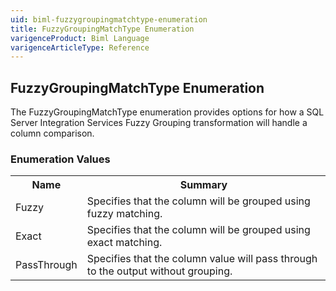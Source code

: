 ```yaml
---
uid: biml-fuzzygroupingmatchtype-enumeration
title: FuzzyGroupingMatchType Enumeration
varigenceProduct: Biml Language
varigenceArticleType: Reference
---
```


## FuzzyGroupingMatchType Enumeration<div class="LanguageSummary"><div class ="SummaryItem">The FuzzyGroupingMatchType enumeration provides options for how a SQL Server Integration Services Fuzzy Grouping transformation will handle a column comparison.</div></div><div class="EnumValueGroup">### Enumeration Values<table id="EnumValue" class="MemberList"><tbody><tr><th class="MemberNameColumnHeader">Name</th><th class="MemberSummaryColumnHeader">Summary</th></tr><tr class="cd0"><td class="MemberName">Fuzzy</td><td class="MemberSummary"><div class ="SummaryItem">Specifies that the column will be grouped using fuzzy matching.</div> </td></tr><tr class="cd1"><td class="MemberName">Exact</td><td class="MemberSummary"><div class ="SummaryItem">Specifies that the column will be grouped using exact matching.</div> </td></tr><tr class="cd0"><td class="MemberName">PassThrough</td><td class="MemberSummary"><div class ="SummaryItem">Specifies that the column value will pass through to the output without grouping.</div> </td></tr></tbody></table></div>